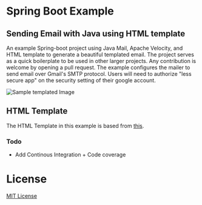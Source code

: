 # Spring Boot Example

## Sending Email with Java using HTML template

An example Spring-boot project using Java Mail, Apache Velocity, and HTML template to generate a beautiful templated email. The project serves as a quick boilerplate to be used in other larger projects. Any contribution is welcome by opening a pull request.
The example configures the mailer to send email over Gmail's SMTP protocol. Users will need to authorize "less secure app" on the security setting of their google account. 

![Sample templated Image](https://user-images.githubusercontent.com/15963/29055956-8dcca38e-7bb4-11e7-8a86-7b056ebf673d.png)

## HTML Template

The HTML Template in this example is based from [this](https://github.com/leemunroe/responsive-html-email-template).


### Todo
- Add Continous Integration + Code coverage
# License

[MIT License](https://opensource.org/licenses/MIT)
